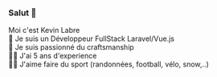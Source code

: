 ### Salut 👋

Moi c'est Kevin Labre  
🌴 Je suis un Développeur FullStack Laravel/Vue.js  
🔭 Je suis passionné du craftsmanship  
👨‍💻 J'ai 5 ans d'experience  
🏃🏻 J'aime faire du sport (randonnées, football, vélo, snow,..)  

